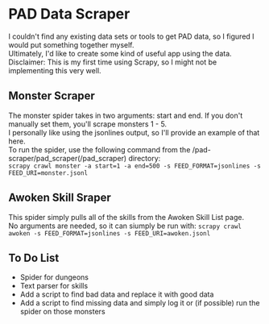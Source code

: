 # PAD Data Scraper

I couldn't find any existing data sets or tools to get PAD data, so I figured I would put something together myself.  
Ultimately, I'd like to create some kind of useful app using the data.  
Disclaimer: This is my first time using Scrapy, so I might not be implementing this very well.  

## Monster Scraper

The monster spider takes in two arguments: start and end. If you don't manually set them, you'll scrape monsters 1 - 5.  
I personally like using the jsonlines output, so I'll provide an example of that here.  
To run the spider, use the following command from the /pad-scraper/pad_scraper(/pad_scraper) directory:  
```scrapy crawl monster -a start=1 -a end=500 -s FEED_FORMAT=jsonlines -s FEED_URI=monster.jsonl```

## Awoken Skill Sraper

This spider simply pulls all of the skills from the Awoken Skill List page.  
No arguments are needed, so it can siumply be run with:
```scrapy crawl awoken -s FEED_FORMAT=jsonlines -s FEED_URI=awoken.jsonl```

## To Do List

- Spider for dungeons
- Text parser for skills
- Add a script to find bad data and replace it with good data  
- Add a script to find missing data and simply log it or (if possible) run the spider on those monsters  
